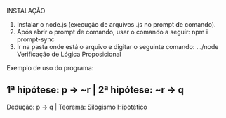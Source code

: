 INSTALAÇÃO

1. Instalar o node.js (execução de arquivos .js no prompt de comando).
2. Após abrir o prompt de comando, usar o comando a seguir: npm i prompt-sync
3. Ir na pasta onde está o arquivo e digitar o seguinte comando: .../node Verificação de Lógica Proposicional

Exemplo de uso do programa:

1ª hipótese: p -> ~r  |
2ª hipótese: ~r -> q
------------------------------
Dedução: p -> q |
Teorema: Silogismo Hipotético
